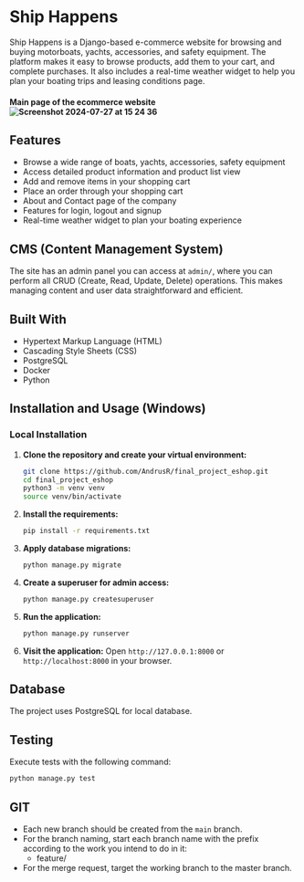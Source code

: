 # Ship Happens

Ship Happens is a Django-based e-commerce website for browsing and buying motorboats, yachts, accessories, and safety equipment. The platform makes it easy to browse products, add them to your cart, and complete purchases. It also includes a real-time weather widget to help you plan your boating trips and leasing conditions page.

#### Main page of the ecommerce website![Screenshot 2024-07-27 at 15 24 36](https://github.com/user-attachments/assets/33fdd31c-c1ec-47e8-bcb3-753b036db25f)


## Features

- Browse a wide range of boats, yachts, accessories, safety equipment
- Access detailed product information and product list view
- Add and remove items in your shopping cart
- Place an order through your shopping cart
- About and Contact page of the company
- Features for login, logout and signup
- Real-time weather widget to plan your boating experience

## CMS (Content Management System)
The site has an admin panel you can access at `admin/`, where you can perform all CRUD (Create, Read, Update, Delete) operations. This makes managing content and user data straightforward and efficient.

## Built With
- Hypertext Markup Language (HTML)
- Cascading Style Sheets (CSS)
- PostgreSQL
- Docker
- Python

## Installation and Usage (Windows)

### Local Installation

1. **Clone the repository and create your virtual environment:**
    ```sh
    git clone https://github.com/AndrusR/final_project_eshop.git
    cd final_project_eshop
    python3 -m venv venv
    source venv/bin/activate
    ```

2. **Install the requirements:**
    ```sh
    pip install -r requirements.txt
    ```

3. **Apply database migrations:**
    ```sh
    python manage.py migrate
    ```

4. **Create a superuser for admin access:**
    ```sh
    python manage.py createsuperuser
    ```

5. **Run the application:**
    ```sh
    python manage.py runserver
    ```

6. **Visit the application:**
    Open `http://127.0.0.1:8000` or `http://localhost:8000` in your browser.

## Database

The project uses PostgreSQL for local database.

## Testing

Execute tests with the following command:
```sh
python manage.py test
```

## GIT

- Each new branch should be created from the `main` branch.
- For the branch naming, start each branch name with the prefix according to the work you intend to do in it:
  - feature/
- For the merge request, target the working branch to the master branch.
